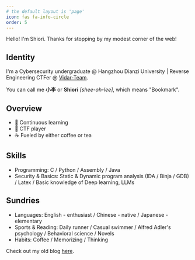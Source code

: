 ```yaml
---
# the default layout is 'page'
icon: fas fa-info-circle
order: 5
---
```


Hello! I'm Shiori. Thanks for stopping by my modest corner of the web!

## Identity

I'm a Cybersecurity undergraduate @ Hangzhou Dianzi University \| Reverse Engineering CTFer @ [Vidar-Team](https://vidar.club/).

You can call me **小李** or **Shiori** *[shee-oh-lee\]*, which means "Bookmark".

## Overview
- 📖 Continuous learning
- 🚩 CTF player
- ☕ Fueled by either coffee or tea

## Skills

- Programming: C / Python / Assembly / Java
- Security & Basics: Static & Dynamic program analysis (IDA / Binja / GDB) / Latex / Basic knowledge of Deep learning, LLMs

## Sundries

- Languages: English - enthusiast / Chinese - native / Japanese - elementary
- Sports & Reading: Daily runner / Casual swimmer / Alfred Adler's psychology / Behavioral science / Novels
- Habits: Coffee / Memorizing / Thinking

Check out my old blog [here](https://shiori-one.vercel.app/).